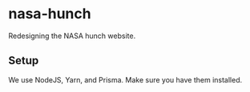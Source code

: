 # nasa-hunch

Redesigning the NASA hunch website.

## Setup

We use NodeJS, Yarn, and Prisma. Make sure you have them installed.